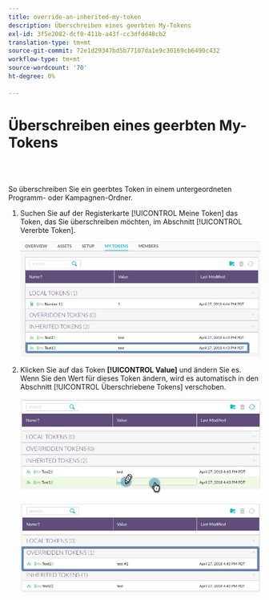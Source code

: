 ```yaml
---
title: override-an-inherited-my-token
description: Überschreiben eines geerbten My-Tokens
exl-id: 3f5e2082-dcf0-411b-a43f-cc3dfdd48cb2
translation-type: tm+mt
source-git-commit: 72e1d29347bd5b77107da1e9c30169cb6490c432
workflow-type: tm+mt
source-wordcount: '70'
ht-degree: 0%

---
```


# Überschreiben eines geerbten My-Tokens

<br> 

So überschreiben Sie ein geerbtes Token in einem untergeordneten Programm- oder Kampagnen-Ordner.

1. Suchen Sie auf der Registerkarte [!UICONTROL Meine Token] das Token, das Sie überschreiben möchten, im Abschnitt [!UICONTROL Vererbte Token].

   ![Bild eins](/help/sky/assets/my-tokens/override-an-inherited-my-token/override-an-inherited-my-token-1.png)

1. Klicken Sie auf das Token **[!UICONTROL Value]** und ändern Sie es. Wenn Sie den Wert für dieses Token ändern, wird es automatisch in den Abschnitt [!UICONTROL Überschriebene Tokens] verschoben.

   ![Bild zwei](/help/sky/assets/my-tokens/override-an-inherited-my-token/override-an-inherited-my-token-2.png)

   ![Bild drei](/help/sky/assets/my-tokens/override-an-inherited-my-token/override-an-inherited-my-token-3.png)
